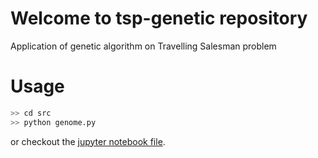 # Welcome to tsp-genetic repository
Application of genetic algorithm on Travelling Salesman problem


# Usage

```sh
>> cd src
>> python genome.py
```

or checkout the [jupyter notebook file](https://github.com/iboraham/tsp-genetic/blob/master/misc/Untitled.ipynb).
